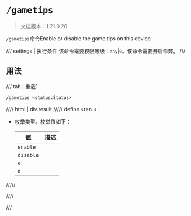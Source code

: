 # `/gametips`

> 文档版本：1.21.0.20

`/gametips`命令Enable or disable the game tips on this device

/// settings | 执行条件
该命令需要权限等级：`any`|`0`。该命令需要开启作弊。
///

## 用法

/// tab | 重载1
```mcfunction
/gametips <status:Status>
```

//// html | div.result
///// define
`status`：<!-- md:samp Status -->

- 枚举类型。枚举值如下：

  |值|描述|
  |---|---|
  |`enable`||
  |`disable`||
  |`e`||
  |`d`||



/////

////

///
